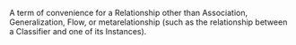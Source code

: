 A term of convenience for a Relationship other than Association, Generalization, Flow, or metarelationship (such as the relationship between a Classifier and one of its Instances).